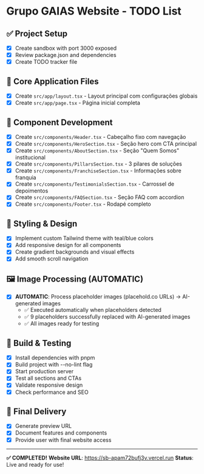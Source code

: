 # Grupo GAIAS Website - TODO List

## ✅ Project Setup
- [x] Create sandbox with port 3000 exposed
- [x] Review package.json and dependencies
- [x] Create TODO tracker file

## 📂 Core Application Files
- [x] Create `src/app/layout.tsx` - Layout principal com configurações globais
- [x] Create `src/app/page.tsx` - Página inicial completa

## 🧩 Component Development
- [x] Create `src/components/Header.tsx` - Cabeçalho fixo com navegação
- [x] Create `src/components/HeroSection.tsx` - Seção hero com CTA principal
- [x] Create `src/components/AboutSection.tsx` - Seção "Quem Somos" institucional
- [x] Create `src/components/PillarsSection.tsx` - 3 pilares de soluções
- [x] Create `src/components/FranchiseSection.tsx` - Informações sobre franquia
- [x] Create `src/components/TestimonialsSection.tsx` - Carrossel de depoimentos
- [x] Create `src/components/FAQSection.tsx` - Seção FAQ com accordion
- [x] Create `src/components/Footer.tsx` - Rodapé completo

## 🎨 Styling & Design
- [x] Implement custom Tailwind theme with teal/blue colors
- [x] Add responsive design for all components
- [x] Create gradient backgrounds and visual effects
- [x] Add smooth scroll navigation

## 🖼️ Image Processing (AUTOMATIC)
- [x] **AUTOMATIC**: Process placeholder images (placehold.co URLs) → AI-generated images
  - ✅ Executed automatically when placeholders detected
  - ✅ 9 placeholders successfully replaced with AI-generated images
  - ✅ All images ready for testing

## 🔨 Build & Testing
- [x] Install dependencies with pnpm
- [x] Build project with --no-lint flag
- [x] Start production server
- [x] Test all sections and CTAs
- [x] Validate responsive design
- [x] Check performance and SEO

## 🚀 Final Delivery
- [x] Generate preview URL
- [x] Document features and components
- [x] Provide user with final website access

---
**✅ COMPLETED!**
**Website URL**: https://sb-apam72bufj3v.vercel.run
**Status**: Live and ready for use!